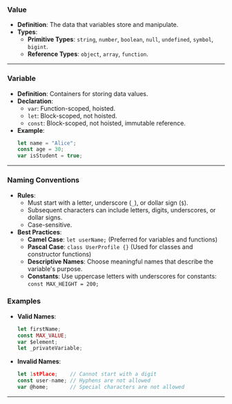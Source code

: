 
### Value
- **Definition**: The data that variables store and manipulate.
- **Types**: 
  - **Primitive Types**: `string`, `number`, `boolean`, `null`, `undefined`, `symbol`, `bigint`.
  - **Reference Types**: `object`, `array`, `function`.
---
### Variable
- **Definition**: Containers for storing data values.
- **Declaration**:
  - `var`: Function-scoped, hoisted.
  - `let`: Block-scoped, not hoisted.
  - `const`: Block-scoped, not hoisted, immutable reference.
- **Example**:
  ```javascript
  let name = "Alice";
  const age = 30;
  var isStudent = true;
  ```
---
### Naming Conventions
- **Rules**:
  - Must start with a letter, underscore (`_`), or dollar sign (`$`).
  - Subsequent characters can include letters, digits, underscores, or dollar signs.
  - Case-sensitive.
- **Best Practices**:
  - **Camel Case**: `let userName;` (Preferred for variables and functions)
  - **Pascal Case**: `class UserProfile {}` (Used for classes and constructor functions)
  - **Descriptive Names**: Choose meaningful names that describe the variable's purpose.
  - **Constants**: Use uppercase letters with underscores for constants: `const MAX_HEIGHT = 200;`

### Examples
- **Valid Names**:
  ```javascript
  let firstName;
  const MAX_VALUE;
  var $element;
  let _privateVariable;
  ```
- **Invalid Names**:
  ```javascript
  let 1stPlace;    // Cannot start with a digit
  const user-name; // Hyphens are not allowed
  var @home;       // Special characters are not allowed
  ```
---


